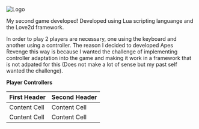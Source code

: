 ![Logo](https://user-images.githubusercontent.com/25254690/199989699-1ee3d1b6-561a-4164-82ab-eaeb1d9a32a4.png)

My second game developed! Developed using Lua scripting languange and the Love2d framework.

In order to play 2 players are necessary, one using the keyboard and another using a controller. The reason I decided to developed Apes Revenge this way is because I wanted the challenge of implementing controller adaptation into the game and making it work in a framework that is not adpated for this (Does not make a lot of sense but my past self wanted the challenge).

**Player Controllers**


| First Header  | Second Header |
| ------------- | ------------- |
| Content Cell  | Content Cell  |
| Content Cell  | Content Cell  |
